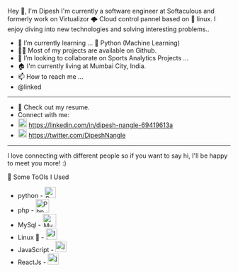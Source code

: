 Hey 👋, I'm Dipesh
I'm currently a software engineer at Softaculous and formerly work on Virtualizor 🌩️ Cloud control pannel based on 🌱 linux.
I enjoy diving into new technologies and solving interesting problems..

- 🌱 I’m currently learning ... 🔭 Python (Machine Learning)
- 👨‍💻 Most of my projects are available on Github.
- 💞️ I’m looking to collaborate on Sports Analytics Projects ...
- 🏠 I'm currently living at Mumbai City, India.
- 📫 How to reach me ...
- @linked
- ---------------------------------------------------------------------------------------------------------------
- 📙 Check out my resume.
- Connect with me:
- <img src = "https://cdn1.iconfinder.com/data/icons/logotypes/32/circle-linkedin-512.png" alt="Linkedin logo" width="20"> https://linkedin.com/in/dipesh-nangle-69419613a
- <img src = "https://upload.wikimedia.org/wikipedia/commons/5/53/X_logo_2023_original.svg" alt="twitter logo" width="20"> https://twitter.com/DipeshNangle
-----------------------------------------------------------------------------------------------------------------

 I love connecting with different people so if you want to say hi, I'll be happy to meet you more! :)

🚀 Some ToOls I Used
- python - <img src="https://upload.wikimedia.org/wikipedia/commons/c/c3/Python-logo-notext.svg" alt="Python Logo" width="25">
- php - <img src="https://www.php.net/images/logos/new-php-logo.svg" alt="Php Logo" width="30">
- MySql - <img src="https://www.mysql.com/common/logos/logo-mysql-170x115.png" alt="Mysql Logo" width="30">
- Linux 🐧 - <img src="https://upload.wikimedia.org/wikipedia/commons/3/35/Tux.svg" alt="linux Logo" width="25">
- JavaScript - <img src="https://cdn.worldvectorlogo.com/logos/logo-javascript.svg" alt="javascript Logo" width="25">
- ReactJs - <img src="https://upload.wikimedia.org/wikipedia/commons/a/a7/React-icon.svg" alt="javascript Logo" width="25">